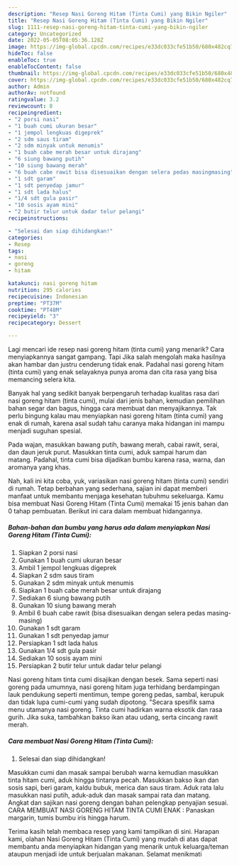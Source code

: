 ```yaml
---
description: "Resep Nasi Goreng Hitam (Tinta Cumi) yang Bikin Ngiler"
title: "Resep Nasi Goreng Hitam (Tinta Cumi) yang Bikin Ngiler"
slug: 1111-resep-nasi-goreng-hitam-tinta-cumi-yang-bikin-ngiler
category: Uncategorized
date: 2022-05-05T08:05:36.128Z
image: https://img-global.cpcdn.com/recipes/e33dc033cfe51b50/680x482cq70/nasi-goreng-hitam-tinta-cumi-foto-resep-utama.jpg
hideToc: false
enableToc: true
enableTocContent: false
thumbnail: https://img-global.cpcdn.com/recipes/e33dc033cfe51b50/680x482cq70/nasi-goreng-hitam-tinta-cumi-foto-resep-utama.jpg
cover: https://img-global.cpcdn.com/recipes/e33dc033cfe51b50/680x482cq70/nasi-goreng-hitam-tinta-cumi-foto-resep-utama.jpg
author: Admin
authorAv: notfound
ratingvalue: 3.2
reviewcount: 8
recipeingredient:
- "2 porsi nasi"
- "1 buah cumi ukuran besar"
- "1 jempol lengkuas digeprek"
- "2 sdm saus tiram"
- "2 sdm minyak untuk menumis"
- "1 buah cabe merah besar untuk dirajang"
- "6 siung bawang putih"
- "10 siung bawang merah"
- "6 buah cabe rawit bisa disesuaikan dengan selera pedas masingmasing"
- "1 sdt garam"
- "1 sdt penyedap jamur"
- "1 sdt lada halus"
- "1/4 sdt gula pasir"
- "10 sosis ayam mini"
- "2 butir telur untuk dadar telur pelangi"
recipeinstructions:

- "Selesai dan siap dihidangkan!"
categories:
- Resep
tags:
- nasi
- goreng
- hitam

katakunci: nasi goreng hitam 
nutrition: 295 calories
recipecuisine: Indonesian
preptime: "PT37M"
cooktime: "PT48M"
recipeyield: "3"
recipecategory: Dessert

---
```



Lagi mencari ide resep nasi goreng hitam (tinta cumi) yang menarik? Cara menyiapkannya sangat gampang. Tapi Jika salah mengolah maka hasilnya akan hambar dan justru cenderung tidak enak. Padahal nasi goreng hitam (tinta cumi) yang enak selayaknya punya aroma dan cita rasa yang bisa memancing selera kita.


Banyak hal yang sedikit banyak berpengaruh terhadap kualitas rasa dari nasi goreng hitam (tinta cumi), mulai dari jenis bahan, kemudian pemilihan bahan segar dan bagus, hingga cara membuat dan menyajikannya. Tak perlu bingung kalau mau menyiapkan nasi goreng hitam (tinta cumi) yang enak di rumah, karena asal sudah tahu caranya maka hidangan ini mampu menjadi suguhan spesial.

Pada wajan, masukkan bawang putih, bawang merah, cabai rawit, serai, dan daun jeruk purut. Masukkan tinta cumi, aduk sampai harum dan matang. Padahal, tinta cumi bisa dijadikan bumbu karena rasa, warna, dan aromanya yang khas.


Nah, kali ini kita coba, yuk, variasikan nasi goreng hitam (tinta cumi) sendiri di rumah. Tetap berbahan yang sederhana, sajian ini dapat memberi manfaat untuk membantu menjaga kesehatan tubuhmu sekeluarga. Kamu bisa membuat Nasi Goreng Hitam (Tinta Cumi) memakai 15 jenis bahan dan 0 tahap pembuatan. Berikut ini cara dalam membuat hidangannya.

<!--inarticleads1-->

##### Bahan-bahan dan bumbu yang harus ada dalam menyiapkan Nasi Goreng Hitam (Tinta Cumi):

1. Siapkan 2 porsi nasi
1. Gunakan 1 buah cumi ukuran besar
1. Ambil 1 jempol lengkuas digeprek
1. Siapkan 2 sdm saus tiram
1. Gunakan 2 sdm minyak untuk menumis
1. Siapkan 1 buah cabe merah besar untuk dirajang
1. Sediakan 6 siung bawang putih
1. Gunakan 10 siung bawang merah
1. Ambil 6 buah cabe rawit (bisa disesuaikan dengan selera pedas masing-masing)
1. Gunakan 1 sdt garam
1. Gunakan 1 sdt penyedap jamur
1. Persiapkan 1 sdt lada halus
1. Gunakan 1/4 sdt gula pasir
1. Sediakan 10 sosis ayam mini
1. Persiapkan 2 butir telur untuk dadar telur pelangi


Nasi goreng hitam tinta cumi disajikan dengan besek. Sama seperti nasi goreng pada umumnya, nasi goreng hitam juga terhidang berdampingan lauk pendukung seperti mentimun, tempe goreng pedas, sambal, kerupuk dan tidak lupa cumi-cumi yang sudah dipotong. &#34;Secara spesifik sama menu utamanya nasi goreng. Tinta cumi hadirkan warna eksotik dan rasa gurih. Jika suka, tambahkan bakso ikan atau udang, serta cincang rawit merah. 

<!--inarticleads2-->

##### Cara membuat Nasi Goreng Hitam (Tinta Cumi):


1. Selesai dan siap dihidangkan!

Masukkan cumi dan masak sampai berubah warna kemudian masukkan tinta hitam cumi, aduk hingga tintanya pecah. Masukkan bakso ikan dan sosis sapi, beri garam, kaldu bubuk, merica dan saus tiram. Aduk rata lalu masukkan nasi putih, aduk-aduk dan masak sampai rata dan matang. Angkat dan sajikan nasi goreng dengan bahan pelengkap penyajian sesuai. CARA MEMBUAT NASI GORENG HITAM TINTA CUMI ENAK : Panaskan margarin, tumis bumbu iris hingga harum. 

Terima kasih telah membaca resep yang kami tampilkan di sini. Harapan kami, olahan Nasi Goreng Hitam (Tinta Cumi) yang mudah di atas dapat membantu anda menyiapkan hidangan yang menarik untuk keluarga/teman ataupun menjadi ide untuk berjualan makanan. Selamat menikmati
